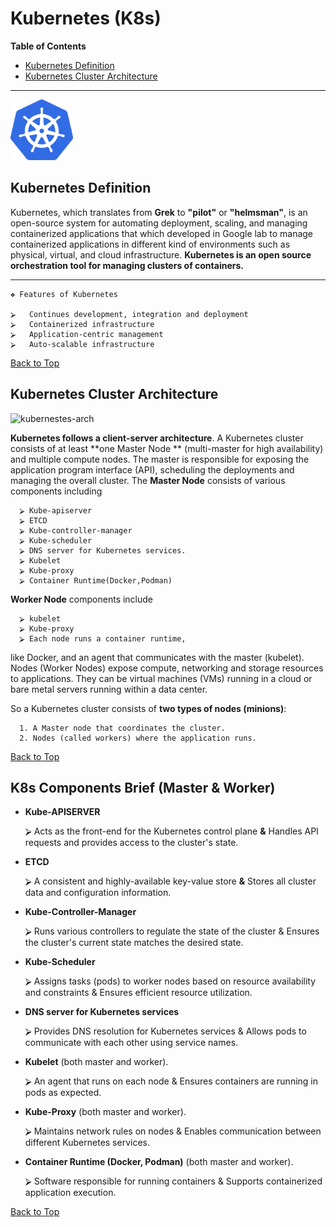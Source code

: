 # Kubernetes (K8s)
<a name="top"></a>
**Table of Contents**
- [Kubernetes Definition](https://github.com/saifulislam88/kubernetes/blob/main/Kubernetes%20Principle%20&%20Concept.md#kubernetes-definition)
- [Kubernetes Cluster Architecture](https://github.com/saifulislam88/kubernetes/blob/main/Kubernetes%20Principle%20&%20Concept.md#kubernetes-cluster-architecture)


----
<img src="https://github.com/kubernetes/kubernetes/raw/master/logo/logo.png" width="100">

## Kubernetes Definition

Kubernetes, which translates from **Grek** to **"pilot"** or **"helmsman"**, is an open-source system for automating deployment, scaling, 
and managing containerized applications that which developed in Google lab to manage containerized applications in different 
kind of environments such as physical, virtual, and cloud infrastructure. **Kubernetes is an open source orchestration 
tool for managing clusters of containers.**

----

    ❖ Features of Kubernetes
    
    ⮚	Continues development, integration and deployment
    ⮚	Containerized infrastructure
    ⮚	Application-centric management
    ⮚	Auto-scalable infrastructure
[Back to Top](#top)
## Kubernetes Cluster Architecture

![kubernestes-arch](https://github.com/saifulislam88/kubernetes/assets/68442870/e47edbad-e743-493b-a0d8-a9a1f4561b3a)




**Kubernetes follows a client-server architecture**. A Kubernetes cluster consists of at least **one Master Node ** (multi-master for high availability) and multiple compute nodes. 
The master is responsible  for exposing the application program interface (API), scheduling the deployments and managing the overall cluster. The **Master Node** consists of various components including
 
      ⮚ Kube-apiserver 
      ⮚ ETCD 
      ⮚ Kube-controller-manager
      ⮚ Kube-scheduler
      ⮚ DNS server for Kubernetes services.
      ⮚ Kubelet
      ⮚ Kube-proxy
      ⮚ Container Runtime(Docker,Podman)

**Worker Node** components include
 
      ⮚ kubelet 
      ⮚ Kube-proxy
      ⮚ Each node runs a container runtime, 
like Docker, and an agent that communicates with the master (kubelet). Nodes (Worker Nodes) expose compute, networking and storage resources to applications. They can be virtual machines (VMs) running in a cloud or bare metal servers running within a data center.

So a Kubernetes cluster consists of **two types of nodes (minions)**:

      1. A Master node that coordinates the cluster.
      2. Nodes (called workers) where the application runs.

[Back to Top](#top)

## K8s Components Brief (Master & Worker)

- **Kube-APISERVER**

     ⮚ Acts as the front-end for the Kubernetes control plane **&** Handles API requests and provides access to the cluster's state.
  
- **ETCD**

     ⮚ A consistent and highly-available key-value store **&** Stores all cluster data and configuration information.

- **Kube-Controller-Manager**

     ⮚ Runs various controllers to regulate the state of the cluster & Ensures the cluster's current state matches the desired state.

- **Kube-Scheduler**

     ⮚ Assigns tasks (pods) to worker nodes based on resource availability and constraints & Ensures efficient resource utilization.

- **DNS server for Kubernetes services**

     ⮚ Provides DNS resolution for Kubernetes services & Allows pods to communicate with each other using service names.

- **Kubelet** (both master and worker).

  ⮚  An agent that runs on each node  & Ensures containers are running in pods as expected.

- **Kube-Proxy** (both master and worker).

  ⮚ Maintains network rules on nodes & Enables communication between different Kubernetes services.

- **Container Runtime (Docker, Podman)** (both master and worker).

  ⮚  Software responsible for running containers & Supports containerized application execution.

[Back to Top](#top)


















